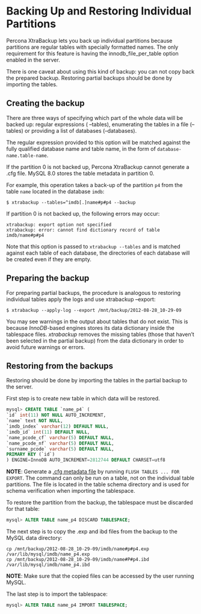 # Backing Up and Restoring Individual Partitions

Percona XtraBackup lets you back up
individual partitions because partitions are regular tables with specially formatted names. The only
requirement for this feature is having the innodb_file_per_table option
enabled in the server.

There is one caveat about using this kind of backup: you can not copy back
the prepared backup. Restoring partial backups should be done by importing the
tables.

## Creating the backup

There are three ways of specifying which part of the whole data will be backed
up: regular expressions ( –tables), enumerating the
tables in a file (–tables) or providing a list of
databases (–databases).

The regular expression provided to this option will be matched against the fully
qualified database name and table name, in the form of
`database-name.table-name`.

If the partition 0 is not backed up, Percona XtraBackup cannot generate a .cfg file. MySQL 8.0 stores the table metadata in partition 0.

For example, this operation takes a back-up of the partition `p4` from 
the table `name` located in the database `imdb`:

```shell
$ xtrabackup --tables=^imdb[.]name#p#p4 --backup
```

If partition 0 is not backed up, the following errors may occur:

```text
xtrabackup: export option not specified
xtrabackup: error: cannot find dictionary record of table imdb/name#p#p4
```

Note that this option is passed to `xtrabackup --tables` and is matched
against each table of each database, the directories of each database will be
created even if they are empty.

## Preparing the backup

For preparing partial backups, the procedure is analogous to restoring
individual tables apply the logs and use xtrabackup –export:

```shell
$ xtrabackup --apply-log --export /mnt/backup/2012-08-28_10-29-09
```

You may see warnings in the output about tables that do not exist. This is
because *InnoDB*-based engines stores its data dictionary inside the tablespace
files. *xtrabackup* removes the missing tables (those that haven’t been selected in the partial
backup) from the data dictionary in order to avoid future warnings or errors.

## Restoring from the backups

Restoring should be done by importing the tables in the partial backup to the
server.

First step is to create new table in which data will be restored.

```sql
mysql> CREATE TABLE `name_p4` (
`id` int(11) NOT NULL AUTO_INCREMENT,
`name` text NOT NULL,
`imdb_index` varchar(12) DEFAULT NULL,
`imdb_id` int(11) DEFAULT NULL,
`name_pcode_cf` varchar(5) DEFAULT NULL,
`name_pcode_nf` varchar(5) DEFAULT NULL,
`surname_pcode` varchar(5) DEFAULT NULL,
PRIMARY KEY (`id`)
) ENGINE=InnoDB AUTO_INCREMENT=2812744 DEFAULT CHARSET=utf8
```

**NOTE**: Generate a [.cfg metadata file](https://dev.mysql.com/doc/refman/8.0/en/innodb-table-import.html) by running `FLUSH TABLES ... FOR EXPORT`. The command can only be run on a table, not on the individual table partitions.
The file is located in the table schema directory and is used for schema verification when importing the tablespace.

To restore the partition from the backup, the tablespace must be discarded for
that table:

```sql
mysql> ALTER TABLE name_p4 DISCARD TABLESPACE;
```

The next step is to copy the .exp and ibd files from the backup to the MySQL data directory:

```shell
cp /mnt/backup/2012-08-28_10-29-09/imdb/name#p#p4.exp /var/lib/mysql/imdb/name_p4.exp
cp /mnt/backup/2012-08-28_10-29-09/imdb/name#P#p4.ibd /var/lib/mysql/imdb/name_p4.ibd
```

**NOTE**: Make sure that the copied files can be accessed by the user running MySQL.

The last step is to import the tablespace:

```sql
mysql> ALTER TABLE name_p4 IMPORT TABLESPACE;
```
